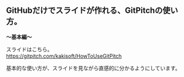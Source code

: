 ## GitHubだけでスライドが作れる、GitPitchの使い方。  
**～基本編～**

スライドはこちら。  
https://gitpitch.com/kakisoft/HowToUseGitPitch

基本的な使い方が、スライドを見ながら直感的に分かるようにしています。
